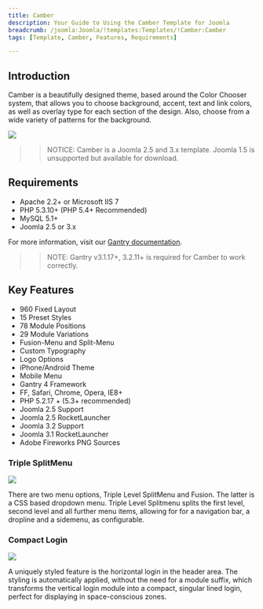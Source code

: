 ```yaml
---
title: Camber
description: Your Guide to Using the Camber Template for Joomla
breadcrumb: /joomla:Joomla/!templates:Templates/!Camber:Camber
tags: [Template, Camber, Features, Requirements]

---
```


Introduction
-----

Camber is a beautifully designed theme, based around the Color Chooser system, that allows you to choose background, accent, text and link colors, as well as overlay type for each section of the design. Also, choose from a wide variety of patterns for the background.

![][theme]

>> NOTICE: Camber is a Joomla 2.5 and 3.x template. Joomla 1.5 is unsupported but available for download.

Requirements
-----

* Apache 2.2+ or Microsoft IIS 7
* PHP 5.3.10+ (PHP 5.4+ Recommended)
* MySQL 5.1+
* Joomla 2.5 or 3.x

For more information, visit our [Gantry documentation][gantry].

>> NOTE: Gantry v3.1.17+, 3.2.11+ is required for Camber to work correctly.

Key Features
-----

* 960 Fixed Layout  
* 15 Preset Styles  
* 78 Module Positions  
* 29 Module Variations  
* Fusion-Menu and Split-Menu  
* Custom Typography  
* Logo Options  
* iPhone/Android Theme  
* Mobile Menu
* Gantry 4 Framework  
* FF, Safari, Chrome, Opera, IE8+  
* PHP 5.2.17 + (5.3+ recommended)  
* Joomla 2.5 Support  
* Joomla 2.5 RocketLauncher  
* Joomla 3.2 Support  
* Joomla 3.1 RocketLauncher  
* Adobe Fireworks PNG Sources 

### Triple SplitMenu

![][splitmenu]

There are two menu options, Triple Level SplitMenu and Fusion. The latter is a CSS based dropdown menu. Triple Level Splitmenu splits the first level, second level and all further menu items, allowing for for a navigation bar, a dropline and a sidemenu, as configurable.

### Compact Login

![][login]

A uniquely styled feature is the horizontal login in the header area. The styling is automatically applied, without the need for a module suffix, which transforms the vertical login module into a compact, singular lined login, perfect for displaying in space-conscious zones.

[gantry]: http://www.gantry-framework.org/
[theme]: assets/camber.jpeg
[splitmenu]: assets/splitmenu.jpg
[login]: assets/login.jpg